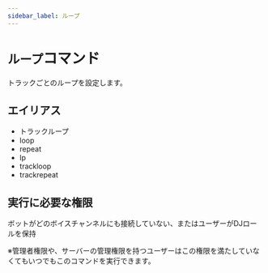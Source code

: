 ```yaml
---
sidebar_label: ループ
---
```

# `ループ`コマンド
トラックごとのループを設定します。

## エイリアス
- トラックループ
- loop
- repeat
- lp
- trackloop
- trackrepeat




## 実行に必要な権限
ボットがどのボイスチャンネルにも接続していない、またはユーザーがDJロールを保持

※管理者権限や、サーバーの管理権限を持つユーザーはこの権限を満たしていなくてもいつでもこのコマンドを実行できます。
  

